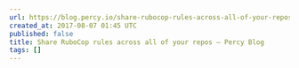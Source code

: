 ```yaml
---
url: https://blog.percy.io/share-rubocop-rules-across-all-of-your-repos-f3281fbd71f8
created_at: 2017-08-07 01:45 UTC
published: false
title: Share RuboCop rules across all of your repos – Percy Blog
tags: []
---
```



